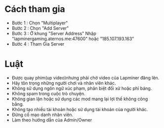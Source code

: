 # Cách tham gia
- Bước 1 : Chọn "Multiplayer"
- Bước 2 : Chọn "Add Server"
- Bước 3 : Ở khung "Server Address" Nhập "lapminergaming.aternos.me:47600" hoặc "185.107.193.163"
- Bước 4 : Tham Gia Server
# Luật
- Được quay phim(up video)nhưng phải chờ video của Lapminer đăng lên.
- Hãy tôn trọng những người chơi và nhân viên khác.
- Không sử dụng ngôn ngữ xúc phạm, phân biệt đối xử hoặc phỉ báng.
- Không spam trong cuộc trò chuyện.
- Không gian lận hoặc sử dụng các mod mang lại lợi thế không công bằng.
- Không tạo nhiều tài khoản hoặc sử dụng tài khoản của người khác.
- Đừng cố mạo danh nhân viên.
- Làm theo hướng dẫn của Admin/Owner

